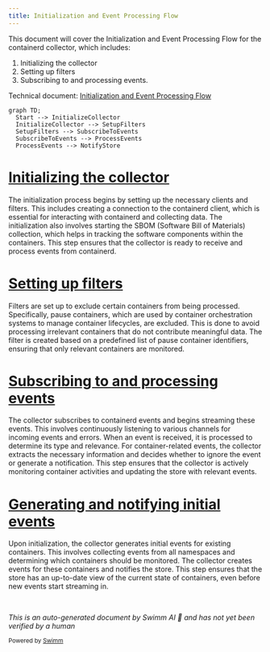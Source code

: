 ```yaml
---
title: Initialization and Event Processing Flow
---
```

This document will cover the Initialization and Event Processing Flow for the containerd collector, which includes:

1. Initializing the collector
2. Setting up filters
3. Subscribing to and processing events.

Technical document: <SwmLink doc-title="Initialization and Event Processing Flow">[Initialization and Event Processing Flow](/.swm/initialization-and-event-processing-flow.4b4w0z51.sw.md)</SwmLink>

```mermaid
graph TD;
  Start --> InitializeCollector
  InitializeCollector --> SetupFilters
  SetupFilters --> SubscribeToEvents
  SubscribeToEvents --> ProcessEvents
  ProcessEvents --> NotifyStore
```

# [Initializing the collector](https://app.swimm.io/repos/Z2l0aHViJTNBJTNBZGF0YWRvZy1hZ2VudCUzQSUzQVN3aW1tLURlbW8=/docs/4b4w0z51#initialization)

The initialization process begins by setting up the necessary clients and filters. This includes creating a connection to the containerd client, which is essential for interacting with containerd and collecting data. The initialization also involves starting the SBOM (Software Bill of Materials) collection, which helps in tracking the software components within the containers. This step ensures that the collector is ready to receive and process events from containerd.

# [Setting up filters](https://app.swimm.io/repos/Z2l0aHViJTNBJTNBZGF0YWRvZy1hZ2VudCUzQSUzQVN3aW1tLURlbW8=/docs/4b4w0z51#setting-up-filters)

Filters are set up to exclude certain containers from being processed. Specifically, pause containers, which are used by container orchestration systems to manage container lifecycles, are excluded. This is done to avoid processing irrelevant containers that do not contribute meaningful data. The filter is created based on a predefined list of pause container identifiers, ensuring that only relevant containers are monitored.

# [Subscribing to and processing events](https://app.swimm.io/repos/Z2l0aHViJTNBJTNBZGF0YWRvZy1hZ2VudCUzQSUzQVN3aW1tLURlbW8=/docs/4b4w0z51#stream)

The collector subscribes to containerd events and begins streaming these events. This involves continuously listening to various channels for incoming events and errors. When an event is received, it is processed to determine its type and relevance. For container-related events, the collector extracts the necessary information and decides whether to ignore the event or generate a notification. This step ensures that the collector is actively monitoring container activities and updating the store with relevant events.

# [Generating and notifying initial events](https://app.swimm.io/repos/Z2l0aHViJTNBJTNBZGF0YWRvZy1hZ2VudCUzQSUzQVN3aW1tLURlbW8=/docs/4b4w0z51#event-notification)

Upon initialization, the collector generates initial events for existing containers. This involves collecting events from all namespaces and determining which containers should be monitored. The collector creates events for these containers and notifies the store. This step ensures that the store has an up-to-date view of the current state of containers, even before new events start streaming in.

&nbsp;

*This is an auto-generated document by Swimm AI 🌊 and has not yet been verified by a human*

<SwmMeta version="3.0.0" repo-id="Z2l0aHViJTNBJTNBZGF0YWRvZy1hZ2VudCUzQSUzQVN3aW1tLURlbW8=" repo-name="datadog-agent"><sup>Powered by [Swimm](/)</sup></SwmMeta>
